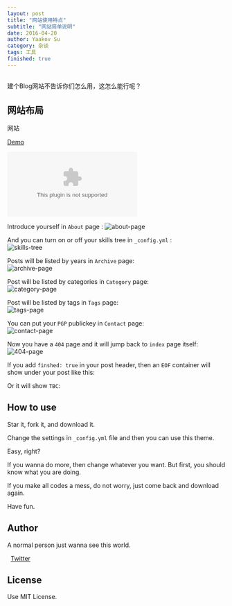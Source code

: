 ```yaml
---
layout: post
title: "网站使用特点"
subtitle: "网站简单说明"
date: 2016-04-20
author: Yaakov Su
category: 杂谈
tags: 工具
finished: true
---
```


##  

建个Blog网站不告诉你们怎么用，这怎么能行呢？

## 网站布局

网站

[Demo](http://benjaminblog.ml/Nice_Blog)

![index-page](https://github.com/YaakovSu/YaakovSu.github.io/tree/master/img/firstPage.com)

Introduce yourself in `About` page  :
![about-page](https://itisbenjamin.github.io/Nice_Blog/img/blog/about.png)

And you can turn on or off your skills tree in `_config.yml` :  
![skills-tree](https://itisbenjamin.github.io/Nice_Blog/img/blog/skillstree.png)

Posts will be listed by years in `Archive` page:  
![archive-page](https://itisbenjamin.github.io/Nice_Blog/img/blog/archive.png)

Post will be listed by categories in `Category` page:  
![category-page](https://itisbenjamin.github.io/Nice_Blog/img/blog/category.png)

Post will be listed by tags in `Tags` page:  
![tags-page](https://itisbenjamin.github.io/Nice_Blog/img/blog/tags.png)

You can put your `PGP` publickey in `Contact` page:  
![contact-page](https://itisbenjamin.github.io/Nice_Blog/img/blog/contact.png)

Now you have a `404` page and it will jump back to `index` page itself:  
![404-page](https://itisbenjamin.github.io/Nice_Blog/img/blog/404.png)

If you add `finshed: true` in your post header, then an `EOF` container will show under your post like this:  
<div class="eof"></div>

Or it will show `TBC`:   
<div class="tbc"></div>

## How to use

Star it, fork it, and download it.

Change the settings in `_config.yml` file and then you can use this theme.

Easy, right? 

If you wanna do more, then change whatever you want. But first, you should know what you are doing. 

If you make all codes a mess, do not worry, just come back and download again.

Have fun.

## Author

A normal person just wanna see this world.

<i class="fa fa-twitter"></i>&nbsp;&nbsp;[Twitter](https://twitter.com/itisbenjamin1)

## License

Use MIT License.


